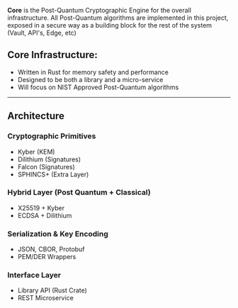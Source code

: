 **Core** is the Post-Quantum Cryptographic Engine for the overall infrastructure. 
All Post-Quantum algorithms are implemented in this project, exposed in a secure way as a building block for the rest of the system (Vault, API's, Edge, etc)

## Core Infrastructure:
* Written in Rust for memory safety and performance
* Designed to be both a library and a micro-service
* Will focus on NIST Approved Post-Quantum algorithms
--- 
## Architecture
### Cryptographic Primitives
* Kyber (KEM)
* Dilithium (Signatures)
* Falcon (Signatures)
* SPHINCS+ (Extra Layer)
### Hybrid Layer (Post Quantum + Classical)
* X25519 + Kyber
* ECDSA + Dilithium
### Serialization & Key Encoding
- JSON, CBOR, Protobuf
- PEM/DER Wrappers
### Interface Layer
- Library API (Rust Crate)
- REST Microservice
